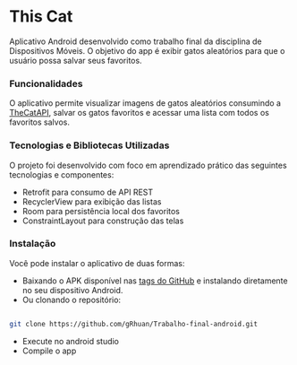 # This Cat

Aplicativo Android desenvolvido como trabalho final da disciplina de Dispositivos Móveis. O objetivo do app é exibir gatos aleatórios para que o usuário possa salvar seus favoritos.

### Funcionalidades

O aplicativo permite visualizar imagens de gatos aleatórios consumindo a [TheCatAPI](https://thecatapi.com/), salvar os gatos favoritos e acessar uma lista com todos os favoritos salvos.

### Tecnologias e Bibliotecas Utilizadas

O projeto foi desenvolvido com foco em aprendizado prático das seguintes tecnologias e componentes:

- Retrofit para consumo de API REST
- RecyclerView para exibição das listas
- Room para persistência local dos favoritos
- ConstraintLayout para construção das telas

### Instalação

Você pode instalar o aplicativo de duas formas:

- Baixando o APK disponível nas [tags do GitHub](https://github.com/gRhuan/Trabalho-final-android/tags) e instalando diretamente no seu dispositivo Android.
- Ou clonando o repositório:
```bash

git clone https://github.com/gRhuan/Trabalho-final-android.git
```

- Execute no android studio
- Compile o app
